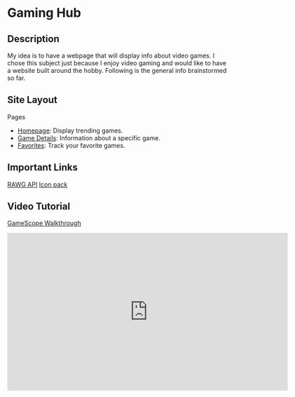 # Gaming Hub

## Description
My idea is to have a webpage that will display info about video games. I chose this subject just because I enjoy video gaming and would like to have a website built around the hobby. Following is the general info brainstormed so far.

## Site Layout
Pages
- [Homepage](https://tristan-galloway.github.io/game-scope/): Display trending games.
- [Game Details](https://tristan-galloway.github.io/game-scope/details.html): Information about a specific game.
- [Favorites](https://tristan-galloway.github.io/game-scope/favorite.html): Track your favorite games.

## Important Links
[RAWG API](https://rawg.io/apidocs)
[Icon pack](https://www.iconfinder.com/search?q=&family=accent-duo-tone-icons)

## Video Tutorial
[GameScope Walkthrough](https://youtu.be/6qtlEbeDdsw)

<iframe width="640" height="360" src="https://www.youtube.com/embed/6qtlEbeDdsw" title="GameScope Walk Through" frameborder="0" allow="accelerometer; autoplay; clipboard-write; encrypted-media; gyroscope; picture-in-picture; web-share" referrerpolicy="strict-origin-when-cross-origin" allowfullscreen></iframe>
